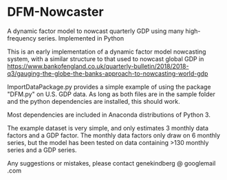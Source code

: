 # DFM-Nowcaster
A dynamic factor model to nowcast quarterly GDP using many high-frequency series. Implemented in Python

This  is an early implementation of a dynamic factor model nowcasting system, with a similar structure to that used to nowcast global GDP in https://www.bankofengland.co.uk/quarterly-bulletin/2018/2018-q3/gauging-the-globe-the-banks-approach-to-nowcasting-world-gdp

ImportDataPackage.py provides a simple example of using the package "DFM.py" on U.S. GDP data. As long as both files are in the sample folder and the python dependencies are installed, this should work.

Most dependencies are included in Anaconda distributions of Python 3.

The example dataset is very simple, and only estimates 3 monthly data factors and a GDP factor. The monthly data factors only draw on 6 monthly series, but the model has been tested on data containing >130 monthly series and a GDP series.

Any suggestions or mistakes, please contact genekindberg @ googlemail .com
